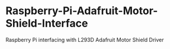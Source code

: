 # Raspberry-Pi-Adafruit-Motor-Shield-Interface
Raspberry Pi interfacing with L293D Adafruit Motor Shield Driver
